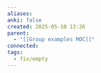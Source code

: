```yaml
---
aliases: 
anki: false
created: 2025-05-10 13:26
parent:
  - "[[Group examples MOC]]"
connected: 
tags:
  - fix/empty
---
```

